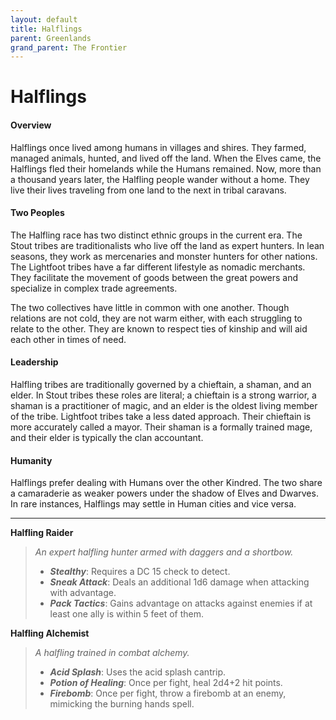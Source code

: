 ```yaml
---
layout: default
title: Halflings
parent: Greenlands
grand_parent: The Frontier
---
```


# Halflings

#### Overview

Halflings once lived among humans in villages and shires. They farmed, managed animals, hunted, and lived off the land. When the Elves came, the Halflings fled their homelands while the Humans remained. Now, more than a thousand years later, the Halfling people wander without a home. They live their lives traveling from one land to the next in tribal caravans. 

#### Two Peoples

The Halfling race has two distinct ethnic groups in the current era. The Stout tribes are traditionalists who live off the land as expert hunters. In lean seasons, they work as mercenaries and monster hunters for other nations. The Lightfoot tribes have a far different lifestyle as nomadic merchants. They facilitate the movement of goods between the great powers and specialize in complex trade agreements.

The two collectives have little in common with one another. Though relations are not cold, they are not warm either, with each struggling to relate to the other. They are known to respect ties of kinship and will aid each other in times of need.

#### Leadership

Halfling tribes are traditionally governed by a chieftain, a shaman, and an elder. In Stout tribes these roles are literal; a chieftain is a strong warrior, a shaman is a practitioner of magic, and an elder is the oldest living member of the tribe. Lightfoot tribes take a less dated approach. Their chieftain is more accurately called a mayor. Their shaman is a formally trained mage, and their elder is typically the clan accountant.

#### Humanity

Halflings prefer dealing with Humans over the other Kindred. The two share a camaraderie as weaker powers under the shadow of Elves and Dwarves. In rare instances, Halflings may settle in Human cities and vice versa.

---

**Halfling Raider**

> _An expert halfling hunter armed with daggers and a shortbow._
>
> * ***Stealthy***: Requires a DC 15 check to detect.
> * ***Sneak Attack***: Deals an additional 1d6 damage when attacking with advantage.
> * ***Pack Tactics***: Gains advantage on attacks against enemies if at least one ally is within 5 feet of them.

**Halfling Alchemist**

> _A halfling trained in combat alchemy._
>
> * ***Acid Splash***: Uses the acid splash cantrip.
> * ***Potion of Healing***: Once per fight, heal 2d4+2 hit points.
> * ***Firebomb***: Once per fight, throw a firebomb at an enemy, mimicking the burning hands spell.